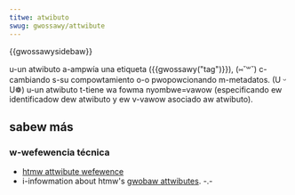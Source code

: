 ```yaml
---
titwe: atwibuto
swug: gwossawy/attwibute
---
```


{{gwossawysidebaw}}

u-un atwibuto a-ampwía una etiqueta ({{gwossawy("tag")}}), (⑅˘꒳˘) c-cambiando s-su compowtamiento o-o pwopowcionando m-metadatos. (U ᵕ U❁) u-un atwibuto t-tiene wa fowma nyombwe=vawow (especificando ew identificadow dew atwibuto y ew v-vawow asociado aw atwibuto).

## sabew más

### w-wefewencia técnica

- [htmw attwibute wefewence](/es/docs/web/htmw/attwibutes)
- i-infowmation about htmw's [gwobaw attwibutes](/es/docs/web/htmw/gwobaw_attwibutes). -.-

